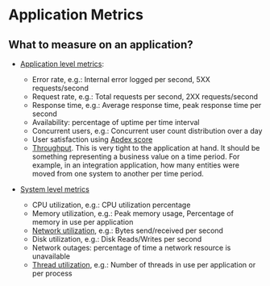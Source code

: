 # Application Metrics

## What to measure on an application?

* [Application level metrics](https://stackify.com/application-performance-metrics/):
  * Error rate, e.g.: Internal error logged per second, 5XX requests/second
  * Request rate, e.g.: Total requests per second, 2XX requests/second
  * Response time, e.g.: Average response time, peak response time per second
  * Availability: percentage of uptime per time interval
  * Concurrent users, e.g.: Concurrent user count distribution over a day
  * User satisfaction using [Apdex score](https://www.apdex.org/)
  * [Throughput](https://www.cdnetworks.com/en/news/6-critical-web-application-performance-metrics-to-consider/4257). This is very tight to the application at hand. It should be something representing a business value on a time period. For example, in an integration application, how many entities were moved from one system to another per time period.
  
  
* [System level metrics](https://blog.heroix.com/blog/how-to-monitor-server-performance)
  * CPU utilization, e.g.: CPU utilization percentage
  * Memory utilization, e.g.: Peak memory usage, Percentage of memory in use per application
  * [Network utilization](https://en.wikibooks.org/wiki/Transwiki:Measuring_network_throughput), e.g.: Bytes send/received per second
  * Disk utilization, e.g.: Disk Reads/Writes per second
  * Network outages: percentage of time a network resource is unavailable
  * [Thread utilization](http://www.monitis.com/blog/essential-server-performance-metrics-you-should-know-but-were-reluctant-to-ask/), e.g.: Number of threads in use per application or per process